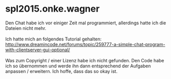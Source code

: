 # spl2015.onke.wagner
Den Chat habe ich vor einiger Zeit mal programmiert, allerdings hatte ich die Dateien nicht mehr. <br><br>
Ich hatte mich an folgendes Tutorial gehalten: http://www.dreamincode.net/forums/topic/259777-a-simple-chat-program-with-clientserver-gui-optional/ <br><br>
Was zum Copyright / einer Lizenz habe ich nicht gefunden.
Den Code habe ich so übernommen und werde ihn dann entsprechend der Aufgaben anpassen / erweitern. Ich hoffe, dass das so okay ist.
